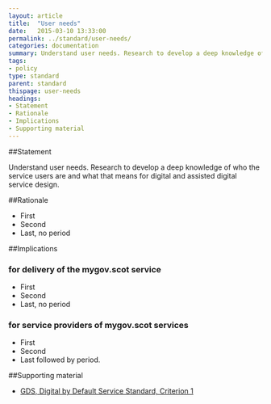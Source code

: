 ```yaml
---
layout: article
title:  "User needs"
date:   2015-03-10 13:33:00
permalink: ../standard/user-needs/ 
categories: documentation
summary: Understand user needs. Research to develop a deep knowledge of who the service users are and what that means for digital and assisted digital service design.
tags: 
- policy
type: standard
parent: standard
thispage: user-needs
headings:
- Statement
- Rationale
- Implications
- Supporting material
---
```


##Statement

Understand user needs. Research to develop a deep knowledge of who the service users are and what that means for digital and assisted digital service design.

##Rationale

* First
* Second
* Last, no period

##Implications

### for delivery of the mygov.scot service

* First
* Second
* Last, no period

### for service providers of mygov.scot services

* First
* Second
* Last followed by period.

##Supporting material

- [GDS, Digital by Default Service Standard, Criterion 1](https://www.gov.uk/service-manual/digital-by-default#criterion-1)
